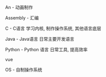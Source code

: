 An - 动画制作

Assembly - 汇编

C - C语言  学习内核, 制作操作系统, 其他语言底层

Java - Java语言  日常主要开发语言

Python - Python 语言  日常工具, 提高效率

vue

OS - 自制操作系统

